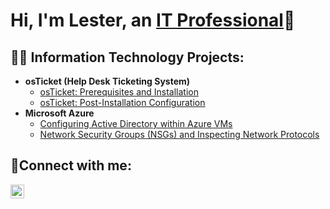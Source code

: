 <h1>Hi, I'm Lester, an <a href="https://linkedin.com/in/l1120">IT Professional</a>🤖</h1>

<h2>👨‍💻 Information Technology Projects:</h2>

- <b>osTicket (Help Desk Ticketing System)</b>
  - [osTicket: Prerequisites and Installation](https://github.com/lestersanchez1120/osticket-prereqs/blob/main/README.md)
  - [osTicket: Post-Installation Configuration](https://github.com/lestersanchez1120/post-installation-configuration/blob/main/README.md)
- <b>Microsoft Azure</b>
  - [Configuring Active Directory within Azure VMs](https://github.com/lestersanchez1120/configure-ad)
  - [Network Security Groups (NSGs) and Inspecting Network Protocols](https://github.com/lestersanchez1120/azure-network-protocols)

<h2>🤳Connect with me:</h2>


[<img align="left" alt="Josh | LinkedIn" width="22px" src="https://cdn.jsdelivr.net/npm/simple-icons@v3/icons/linkedin.svg" />][linkedin]


[linkedin]: https://linkedin.com/in/l1120
